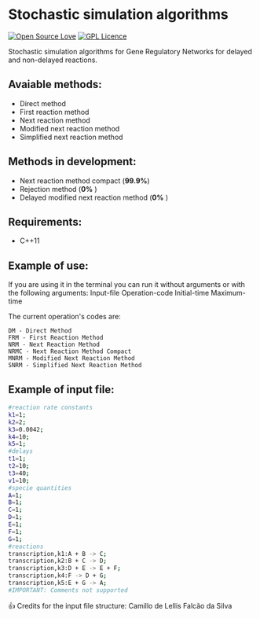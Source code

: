 # Stochastic simulation algorithms

[![Open Source Love](https://badges.frapsoft.com/os/v2/open-source.svg?v=103)](https://github.com/ellerbrock/open-source-badges/) [![GPL Licence](https://badges.frapsoft.com/os/gpl/gpl.svg?v=103)](https://opensource.org/licenses/GPL-3.0/) 


Stochastic simulation algorithms for Gene Regulatory Networks for delayed and non-delayed reactions.

## Avaiable methods:

 * Direct method
 * First reaction method
 * Next reaction method
 * Modified next reaction method
 * Simplified next reaction method
 
## Methods in development:
 
 
 * Next reaction method compact (__99.9%__)
 * Rejection method (__0%__ )
 * Delayed modified next reaction method (__0%__ )

## Requirements:

 * C++11

## Example of use:

If you are using it in the terminal you can run it without arguments or with the following arguments: Input-file Operation-code Initial-time Maximum-time

The current operation's codes are:
```
DM - Direct Method
FRM - First Reaction Method
NRM - Next Reaction Method
NRMC - Next Reaction Method Compact
MNRM - Modified Next Reaction Method
SNRM - Simplified Next Reaction Method
```

## Example of input file:

```sh
#reaction rate constants
k1=1;
k2=2;
k3=0.0042;
k4=10;
k5=1;
#delays
t1=1;
t2=10;
t3=40;
v1=10;
#specie quantities
A=1;
B=1;
C=1;
D=1;
E=1;
F=1;
G=1;
#reactions
transcription,k1:A + B -> C;
transcription,k2:B + C -> D;
transcription,k3:D + E -> E + F;
transcription,k4:F -> D + G;
transcription,k5:E + G -> A;
#IMPORTANT: Comments not supported
```
:+1: Credits for the input file structure: Camillo de Lellis Falcão da Silva
